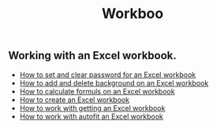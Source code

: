 ﻿---
title: Workboo
second_title: Aspose.Cells Cloud Documen
type: docs
url: /ar/workbook/
aliases: [/working-with-workbook/]
keywords: Working with workbook on an Excel file
description: Aspose.Cells Cloud REST API support working with workbook on an Excel file. SDK support kinds of development languages. They include Android, C#, Go, Java, NodeJS, Perl, PHP, Python, Ruby, and swift
weight: 100
---
## Working with an Excel workbook.

- [How to set and clear password for an Excel workbook](/cells/ar/workbook/password/)
- [How to add and delete background on an Excel workbook](/cells/ar/workbook/background/)
- [How to calculate formuls on an Excel workbook](/cells/ar/workbook/calculate-all-formulas/)
- [How to create an Excel workbook](/cells/ar/workbook/create/)
- [How to work with getting an Excel workbook ](/cells/ar/workbook/get/)
- [How to work with autofit an Excel workbook ](/cells/ar/workbook/autofit/)
